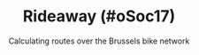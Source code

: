 ---
layout: project
title: Rideaway (#oSoc17)
subtitle: Calculating routes over the Brussels bike network
key: rideaway
thumb: /assets/img/projects/rideaway.jpg
permalink: /projects/rideaway
description: >-
    I helped develop a cycling routeplanner to be used for the Brussels bike network.
time:
    format: "%B %Y"
    started: 2017-07-01
    ended: 2017-08-01
language: 
    - csharp:
        frameworks:
            - Itinero
            - ASP.NET
    - javascript:  
        frameworks: 
            - Mapbox
featured: false
status: done
links: 
    - type: github
      url: https://github.com/oSoc17/rideaway-backend
      text: Backend (Source)
    - type: github
      url: https://github.com/oSoc17/rideaway-frontend
      text: Frontend (Source)
    - type: web
      url: https://routeplanner.bike.brussels/
      text: Routeplanner app 
tags: 
    - cycling
    - brussels
    - navigation
    - network
    - frontend
    - backend
---